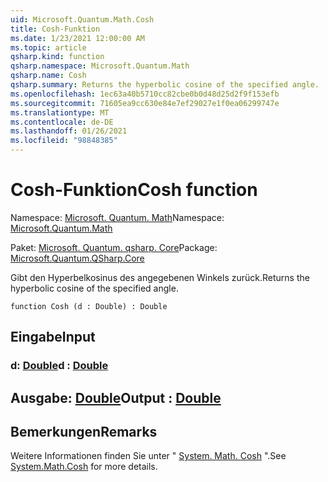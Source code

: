 ```yaml
---
uid: Microsoft.Quantum.Math.Cosh
title: Cosh-Funktion
ms.date: 1/23/2021 12:00:00 AM
ms.topic: article
qsharp.kind: function
qsharp.namespace: Microsoft.Quantum.Math
qsharp.name: Cosh
qsharp.summary: Returns the hyperbolic cosine of the specified angle.
ms.openlocfilehash: 1ec63a40b5710cc82cbe0b0d48d25d2f9f153efb
ms.sourcegitcommit: 71605ea9cc630e84e7ef29027e1f0ea06299747e
ms.translationtype: MT
ms.contentlocale: de-DE
ms.lasthandoff: 01/26/2021
ms.locfileid: "98848385"
---
```

# <a name="cosh-function"></a><span data-ttu-id="48756-102">Cosh-Funktion</span><span class="sxs-lookup"><span data-stu-id="48756-102">Cosh function</span></span>

<span data-ttu-id="48756-103">Namespace: [Microsoft. Quantum. Math](xref:Microsoft.Quantum.Math)</span><span class="sxs-lookup"><span data-stu-id="48756-103">Namespace: [Microsoft.Quantum.Math](xref:Microsoft.Quantum.Math)</span></span>

<span data-ttu-id="48756-104">Paket: [Microsoft. Quantum. qsharp. Core](https://nuget.org/packages/Microsoft.Quantum.QSharp.Core)</span><span class="sxs-lookup"><span data-stu-id="48756-104">Package: [Microsoft.Quantum.QSharp.Core](https://nuget.org/packages/Microsoft.Quantum.QSharp.Core)</span></span>


<span data-ttu-id="48756-105">Gibt den Hyperbelkosinus des angegebenen Winkels zurück.</span><span class="sxs-lookup"><span data-stu-id="48756-105">Returns the hyperbolic cosine of the specified angle.</span></span>

```qsharp
function Cosh (d : Double) : Double
```


## <a name="input"></a><span data-ttu-id="48756-106">Eingabe</span><span class="sxs-lookup"><span data-stu-id="48756-106">Input</span></span>

### <a name="d--double"></a><span data-ttu-id="48756-107">d: [Double](xref:microsoft.quantum.lang-ref.double)</span><span class="sxs-lookup"><span data-stu-id="48756-107">d : [Double](xref:microsoft.quantum.lang-ref.double)</span></span>





## <a name="output--double"></a><span data-ttu-id="48756-108">Ausgabe: [Double](xref:microsoft.quantum.lang-ref.double)</span><span class="sxs-lookup"><span data-stu-id="48756-108">Output : [Double](xref:microsoft.quantum.lang-ref.double)</span></span>



## <a name="remarks"></a><span data-ttu-id="48756-109">Bemerkungen</span><span class="sxs-lookup"><span data-stu-id="48756-109">Remarks</span></span>

<span data-ttu-id="48756-110">Weitere Informationen finden Sie unter " [System. Math. Cosh](https://docs.microsoft.com/dotnet/api/system.math.cosh) ".</span><span class="sxs-lookup"><span data-stu-id="48756-110">See [System.Math.Cosh](https://docs.microsoft.com/dotnet/api/system.math.cosh) for more details.</span></span>